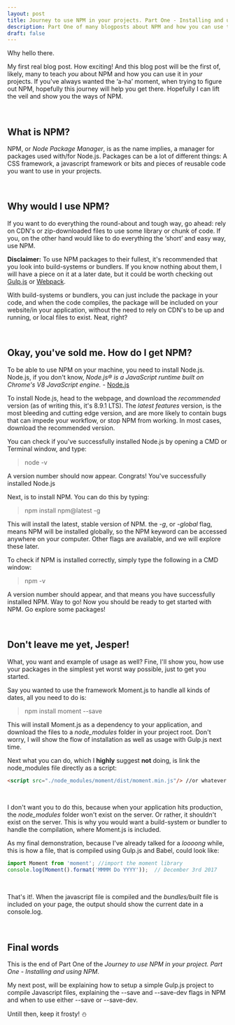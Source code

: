```yaml
---
layout: post
title: Journey to use NPM in your projects. Part One - Installing and using NPM
description: Part One of many blogposts about NPM and how you can use them, in your own projects
draft: false
---
```


Why hello there.

My first real blog post. How exciting! And this blog post will be the first of, likely, many to teach *you* about NPM and how you can use it in *your* projects. If you've always wanted the ‘a-ha’ moment, when trying to figure out NPM, hopefully this journey will help you get there. Hopefully I can lift the veil and show you the ways of NPM.

<br>

## What is NPM?
NPM, or *Node Package Manager*, is as the name implies, a manager for packages used with/for Node.js. Packages can be a lot of different things: A CSS framework, a javascript framework or bits and pieces of reusable code you want to use in your projects.

<br>

## Why would I use NPM?
If you want to do everything the round-about and tough way, go ahead: rely on CDN's or zip-downloaded files to use some library or chunk of code. If you, on the other hand would like to do everything the ‘short’ and easy way, use NPM.

**Disclaimer:** To use NPM packages to their fullest, it's recommended that you look into build-systems or bundlers. If you know nothing about them, I will have a piece on it at a later date, but it could be worth checking out [Gulp.js](https://gulpjs.com) or [Webpack](https://webpack.js.org/).

With build-systems or bundlers, you can just include the package in your code, and when the code compiles, the package will be included on your website/in your application, without the need to rely on CDN's to be up and running, or local files to exist. Neat, right?

<br>

## Okay, you've sold me. How do I get NPM?
To be able to use NPM on your machine, you need to install Node.js. Node.js, if you don't know, *Node.js® is a JavaScript runtime built on Chrome's V8 JavaScript engine.* - 
[Node.js](https://nodejs.org)

To install Node.js, head to the webpage, and download the *recommended* version (as of writing this, it's 8.9.1 LTS). The *latest features* version, is the most bleeding and cutting edge version, and are more likely to contain bugs that can impede your workflow, or stop NPM from working. In most cases, download the recommended version.

You can check if you've successfully installed Node.js by opening a CMD or Terminal window, and type:

> node -v

A version number should now appear. Congrats! You've successfully installed Node.js

Next, is to install NPM. You can do this by typing:

> npm install npm@latest -g

This will install the latest, stable version of NPM. the *-g*, or *-global* flag, means NPM will be installed globally, so the NPM keyword can be accessed anywhere on your computer. Other flags are available, and we will explore these later.

To check if NPM is installed correctly, simply type the following in a CMD window:

> npm -v

A version number should appear, and that means you have successfully installed NPM. Way to go!
Now you should be ready to get started with NPM. Go explore some packages!

<br>

## Don't leave me yet, Jesper!
What, you want and example of usage as well? Fine, I'll show you, how use your packages in the simplest yet worst way possible, just to get you started.

Say you wanted to use the framework Moment.js to handle all kinds of dates, all you need to do is: 

> npm install moment --save

This will install Moment.js as a dependency to your application, and download the files to a *node_modules* folder in your project root. Don't worry, I will show the flow of installation as well as usage with Gulp.js next time.

Next what you can do, which I **highly** suggest **not** doing, is link the node_modules file directly as a script:
```html
<script src="./node_modules/moment/dist/moment.min.js"/> //or whatever the path is
```


<br>

I don't want you to do this, because when your application hits production, the *node_modules* folder won't exist on the server. Or rather, it shouldn't exist on the server. This is why you would want a build-system or bundler to handle the compilation, where Moment.js is included.

As my final demonstration, because I've already talked for a *loooong* while, this is how a file, that is compiled using Gulp.js and Babel, could look like:
```javascript
import Moment from 'moment'; //import the moment library
console.log(Moment().format('MMMM Do YYYY'));  // December 3rd 2017
```

<br>

That's it!. When the javascript file is compiled and the *bundles/built* file is included on your page, the output should show the current date in a console.log.

<br>

## Final words
This is the end of Part One of the *Journey to use NPM in your project. Part One - Installing and using NPM*.

My next post, will be explaining how to setup a simple Gulp.js project to compile Javascript files, explaining the --save and --save-dev flags in NPM and when to use either --save or --save-dev.

Untill then, keep it frosty! ⛄
